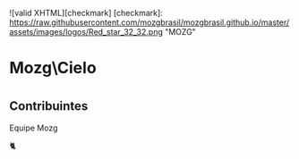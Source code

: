 ![valid XHTML][checkmark]
[checkmark]: https://raw.githubusercontent.com/mozgbrasil/mozgbrasil.github.io/master/assets/images/logos/Red_star_32_32.png "MOZG"

# Mozg\Cielo

# 

## Contribuintes

Equipe Mozg

:cat2:
